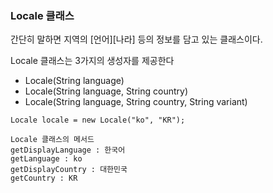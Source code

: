 ### Locale 클래스
간단히 말하면 지역의 [언어][나라] 등의 정보를 담고 있는 클래스이다.

Locale 클래스는 3가지의 생성자를 제공한다
* Locale(String language)
* Locale(String language, String country)
* Locale(String language, String country, String variant)

```
Locale locale = new Locale("ko", "KR");

Locale 클래스의 메서드
getDisplayLanguage : 한국어
getLanguage : ko
getDisplayCountry : 대한민국
getCountry : KR
 ```
